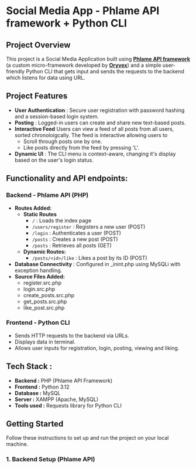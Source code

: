 # Social Media App - Phlame API framework + Python CLI

## Project Overview 
This project is a Social Media Application built using **[Phlame API framework](https://github.com/Oryvex/phlame)** (a custom micro-framework developed by **[Oryvex](https://github.com/Oryvex)**) and a simple user-friendly Python CLI that gets input and sends the requests to the backend which listens for data using URL.

## Project Features
- **User Authentication** : Secure user registration with password hashing and a session-based login system.
- **Posting** : Logged-in users can create and share new text-based posts.
- **Interactive Feed** Users can view a feed of all posts from all users, sorted chronoloigcally. The feed is interactive allowing users to 
    - Scroll through posts one by one.
    - Like posts directly from the feed by pressing 'L'.
- **Dynamic UI** : The CLI menu is context-aware, changing it's display based on the user's login status.


## Functionality and API endpoints: 
### **Backend** - Phlame API (PHP)
- **Routes Added:**
    - **Static Routes**
        - `/` : Loads the index page
        - `/users/register` : Registers a new user (POST)
        - `/login` : Authenticates a user (POST)
        - `/posts` : Creates a new post (POST)
        - `/posts` : Retrieves all posts (GET)
    - **Dynamic Routes:**
        - `/posts/<id>/like` : Likes a post by its ID (POST)
- **Database Connectivity** : Configured in _inint.php using MySQLi with exception handling.
- **Source Files Added:**
    - register.src.php
    - login.src.php
    - create_posts.src.php
    - get_posts.src.php
    - like_post.src.php

### Frontend - Python CLI
- Sends HTTP requests to the backend via URLs.
- Displays data in terminal.
- Allows user inputs for registration, login, posting, viewing and liking.  



## Tech Stack :
- **Backend :** PHP (Phlame API Framework)
- **Frontend :** Python 3.12
- **Database :** MySQL
- **Server :** XAMPP (Apache, MySQL)
- **Tools used :** Requests library for Python CLI


## Getting Started
Follow these instructions to set up and run the project on your local machine.

### 1. Backend Setup (Phlame API)

